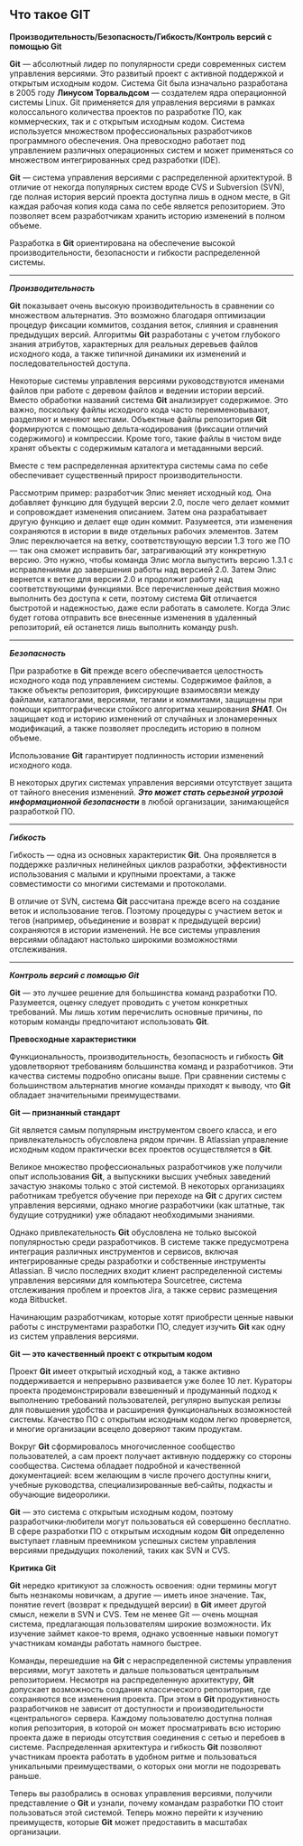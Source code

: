 ## **Что такое GIT**

**Производительность/Безопасность/Гибкость/Контроль версий с помощью Git**

**Git** — абсолютный лидер по популярности среди современных систем управления версиями. Это развитый проект с активной поддержкой и открытым исходным кодом. Система Git была изначально разработана в 2005 году **Линусом Торвальдсом** — создателем ядра операционной системы Linux. Git применяется для управления версиями в рамках колоссального количества проектов по разработке ПО, как коммерческих, так и с открытым исходным кодом. Система используется множеством профессиональных разработчиков программного обеспечения. Она превосходно работает под управлением различных операционных систем и может применяться со множеством интегрированных сред разработки (IDE).

**Git** — система управления версиями с распределенной архитектурой. В отличие от некогда популярных систем вроде CVS и Subversion (SVN), где полная история версий проекта доступна лишь в одном месте, в Git каждая рабочая копия кода сама по себе является репозиторием. Это позволяет всем разработчикам хранить историю изменений в полном объеме.

Разработка в **Git** ориентирована на обеспечение высокой производительности, безопасности и гибкости распределенной системы.


-------


***Производительность***

**Git** показывает очень высокую производительность в сравнении со множеством альтернатив. Это возможно благодаря оптимизации процедур фиксации коммитов, создания веток, слияния и сравнения предыдущих версий. Алгоритмы **Git** разработаны с учетом глубокого знания атрибутов, характерных для реальных деревьев файлов исходного кода, а также типичной динамики их изменений и последовательностей доступа.

Некоторые системы управления версиями руководствуются именами файлов при работе с деревом файлов и ведении истории версий. Вместо обработки названий система **Git** анализирует содержимое. Это важно, поскольку файлы исходного кода часто переименовывают, разделяют и меняют местами. Объектные файлы репозитория **Git** формируются с помощью дельта‑кодирования (фиксации отличий содержимого) и компрессии. Кроме того, такие файлы в чистом виде хранят объекты с содержимым каталога и метаданными версий.

Вместе с тем распределенная архитектура системы сама по себе обеспечивает существенный прирост производительности.

Рассмотрим пример: разработчик Элис меняет исходный код. Она добавляет функцию для будущей версии 2.0, после чего делает коммит и сопровождает изменения описанием. Затем она разрабатывает другую функцию и делает еще один коммит. Разумеется, эти изменения сохраняются в истории в виде отдельных рабочих элементов. Затем Элис переключается на ветку, соответствующую версии 1.3 того же ПО — так она сможет исправить баг, затрагивающий эту конкретную версию. Это нужно, чтобы команда Элис могла выпустить версию 1.3.1 с исправлениями до завершения работы над версией 2.0. Затем Элис вернется к ветке для версии 2.0 и продолжит работу над соответствующими функциями. Все перечисленные действия можно выполнить без доступа к сети, поэтому система **Git** отличается быстротой и надежностью, даже если работать в самолете. Когда Элис будет готова отправить все внесенные изменения в удаленный репозиторий, ей останется лишь выполнить команду push.

--------

***Безопасность***

При разработке в **Git** прежде всего обеспечивается целостность исходного кода под управлением системы. Содержимое файлов, а также объекты репозитория, фиксирующие взаимосвязи между файлами, каталогами, версиями, тегами и коммитами, защищены при помощи криптографически стойкого алгоритма хеширования ***SHA1***. Он защищает код и историю изменений от случайных и злонамеренных модификаций, а также позволяет проследить историю в полном объеме.

Использование **Git** гарантирует подлинность истории изменений исходного кода.

В некоторых других системах управления версиями отсутствует защита от тайного внесения изменений. ***Это может стать серьезной угрозой информационной безопасности*** в любой организации, занимающейся разработкой ПО.

-----

***Гибкость***

Гибкость — одна из основных характеристик **Git**. Она проявляется в поддержке различных нелинейных циклов разработки, эффективности использования с малыми и крупными проектами, а также совместимости со многими системами и протоколами.

В отличие от SVN, система **Git** рассчитана прежде всего на создание веток и использование тегов. Поэтому процедуры с участием веток и тегов (например, объединение и возврат к предыдущей версии) сохраняются в истории изменений. Не все системы управления версиями обладают настолько широкими возможностями отслеживания.

---------

***Контроль версий с помощью Git***

**Git** — это лучшее решение для большинства команд разработки ПО. Разумеется, оценку следует проводить с учетом конкретных требований. Мы лишь хотим перечислить основные причины, по которым команды предпочитают использовать **Git**.

**Превосходные характеристики**

Функциональность, производительность, безопасность и гибкость **Git** удовлетворяют требованиям большинства команд и разработчиков. Эти качества системы подробно описаны выше. При сравнении системы с большинством альтернатив многие команды приходят к выводу, что **Git** обладает значительными преимуществами.

**Git — признанный стандарт**

Git является самым популярным инструментом своего класса, и его привлекательность обусловлена рядом причин. В Atlassian управление исходным кодом практически всех проектов осуществляется в **Git**.

Великое множество профессиональных разработчиков уже получили опыт использования **Git**, а выпускники высших учебных заведений зачастую знакомы только с этой системой. В некоторых организациях работникам требуется обучение при переходе на **Git** с других систем управления версиями, однако многие разработчики (как штатные, так будущие сотрудники) уже обладают необходимыми знаниями.

Однако привлекательность **Git** обусловлена не только высокой популярностью среди разработчиков. В системе также предусмотрена интеграция различных инструментов и сервисов, включая интегрированные среды разработки и собственные инструменты Atlassian. В число последних входит клиент распределенной системы управления версиями для компьютера Sourcetree, система отслеживания проблем и проектов Jira, а также сервис размещения кода Bitbucket.

Начинающим разработчикам, которые хотят приобрести ценные навыки работы с инструментами разработки ПО, следует изучить **Git** как одну из систем управления версиями.

**Git — это качественный проект с открытым кодом**

Проект **Git** имеет открытый исходный код, а также активно поддерживается и непрерывно развивается уже более 10 лет. Кураторы проекта продемонстрировали взвешенный и продуманный подход к выполнению требований пользователей, регулярно выпуская релизы для повышения удобства и расширения функциональных возможностей системы. Качество ПО с открытым исходным кодом легко проверяется, и многие организации всецело доверяют таким продуктам.

Вокруг **Git** сформировалось многочисленное сообщество пользователей, а сам проект получает активную поддержку со стороны сообщества. Система обладает подробной и качественной документацией: всем желающим в числе прочего доступны книги, учебные руководства, специализированные веб‑сайты, подкасты и обучающие видеоролики.

**Git** — это система с открытым исходным кодом, поэтому разработчики‑любители могут пользоваться ей совершенно бесплатно. В сфере разработки ПО с открытым исходным кодом **Git** определенно выступает главным преемником успешных систем управления версиями предыдущих поколений, таких как SVN и CVS.

**Критика Git**

**Git** нередко критикуют за сложность освоения: одни термины могут быть незнакомы новичкам, а другие — иметь иное значение. Так, понятие revert (возврат к предыдущей версии) в **Git** имеет другой смысл, нежели в SVN и CVS. Тем не менее Git — очень мощная система, предлагающая пользователям широкие возможности. Их изучение займет какое‑то время, однако усвоенные навыки помогут участникам команды работать намного быстрее.

Команды, перешедшие на **Git** с нераспределенной системы управления версиями, могут захотеть и дальше пользоваться центральным репозиторием. Несмотря на распределенную архитектуру, **Git** допускает возможность создания классического репозитория, где сохраняются все изменения проекта. При этом в **Git** продуктивность разработчиков не зависит от доступности и производительности «центрального» сервера. Каждому пользователю доступна полная копия репозитория, в которой он может просматривать всю историю проекта даже в периоды отсутствия соединения с сетью и перебоев в системе. Распределенная архитектура и гибкость **Git** позволяют участникам проекта работать в удобном ритме и пользоваться уникальными преимуществами, о которых они могли не подозревать раньше.

Теперь вы разобрались в основах управления версиями, получили представление о **Git** и узнали, почему командам разработки ПО стоит пользоваться этой системой. Теперь можно перейти к изучению преимуществ, которые **Git** может предоставить в масштабах организации.